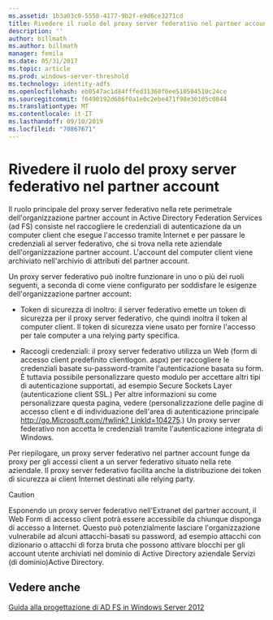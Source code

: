 ```yaml
---
ms.assetid: 1b3a03c0-5558-4177-9b2f-e9d6ce3271cd
title: Rivedere il ruolo del proxy server federativo nel partner account
description: ''
author: billmath
ms.author: billmath
manager: femila
ms.date: 05/31/2017
ms.topic: article
ms.prod: windows-server-threshold
ms.technology: identity-adfs
ms.openlocfilehash: eb0547ac1d84fffed31360f0ee510504510c24ce
ms.sourcegitcommit: f6490192d686f0a1e0c2ebe471f98e30105c0844
ms.translationtype: MT
ms.contentlocale: it-IT
ms.lasthandoff: 09/10/2019
ms.locfileid: "70867671"
---
```

# <a name="review-the-role-of-the-federation-server-proxy-in-the-account-partner"></a>Rivedere il ruolo del proxy server federativo nel partner account

Il ruolo principale del proxy server federativo nella rete perimetrale dell'organizzazione partner account in Active Directory Federation Services \(ad FS\) consiste nel raccogliere le credenziali di autenticazione da un computer client che esegue l'accesso tramite Internet e per passare le credenziali al server federativo, che si trova nella rete aziendale dell'organizzazione partner account. L'account del computer client viene archiviato nell'archivio di attributi del partner account.  
  
Un proxy server federativo può inoltre funzionare in uno o più dei ruoli seguenti, a seconda di come viene configurato per soddisfare le esigenze dell'organizzazione partner account:  
  
-   Token di sicurezza di inoltro: il server federativo emette un token di sicurezza per il proxy server federativo, che quindi inoltra il token al computer client. Il token di sicurezza viene usato per fornire l'accesso per tale computer a una relying party specifica.  
  
-   Raccogli credenziali: il proxy server federativo utilizza un Web \(form di accesso client predefinito clientlogon. aspx\) per raccogliere le credenziali basate su\-password\-tramite l'autenticazione basata su form. È tuttavia possibile personalizzare questo modulo per accettare altri tipi di autenticazione supportati, ad esempio Secure Sockets Layer \(autenticazione client SSL.\) Per altre informazioni su come personalizzare questa pagina, vedere \(personalizzazione delle pagine di accesso client e di individuazione dell'area di autenticazione principale [http:\/\/go.Microsoft.com\/\/fwlink? LinkId\=104275](https://go.microsoft.com/fwlink/?LinkId=104275).\) Un proxy server federativo non accetta le credenziali tramite l'autenticazione integrata di Windows.  
  
Per riepilogare, un proxy server federativo nel partner account funge da proxy per gli accessi client a un server federativo situato nella rete aziendale. Il proxy server federativo facilita anche la distribuzione dei token di sicurezza ai client Internet destinati alle relying party.  
  
> [!CAUTION]  
> Esponendo un proxy server federativo nell'Extranet del partner account, il Web Form di accesso client potrà essere accessibile da chiunque disponga di accesso a Internet. Questo può potenzialmente lasciare l'organizzazione vulnerabile ad alcuni attacchi\-basati su password, ad esempio attacchi con dizionario o attacchi di forza bruta che possono attivare blocchi per gli account utente archiviati nel dominio di Active Directory aziendale Servizi \(di dominio\)Active Directory.  
  

## <a name="see-also"></a>Vedere anche
[Guida alla progettazione di AD FS in Windows Server 2012](AD-FS-Design-Guide-in-Windows-Server-2012.md)
